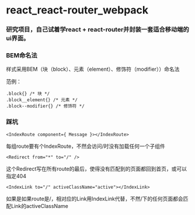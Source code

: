 # react_react-router_webpack


### 研究项目，自己试着学react + react-router并封装一套适合移动端的ui界面。



### BEM命名法
样式采用BEM（块（block）、元素（element）、修饰符（modifier））命名法

范例：
```
.block{} /* 块 */
.block__element{} /* 元素 */
.block--modifier{} /* 修饰符 */
```


### 踩坑

```
<IndexRoute component={ Message }></IndexRoute>
```
每组route要有个IndexRoute，不然会访问/时没有加载任何一个子组件

```
<Redirect from="*" to="/" />
```
这个Redirect写在所有route的最后，使得没有匹配到的页面都回到首页，或可以指定404

```
<IndexLink to="/" activeClassName="active"></IndexLink>
```
如果是如果route是/，相对应的Link用IndexLink代替，不然/下的任何页面都会匹配Link的activeClassName



